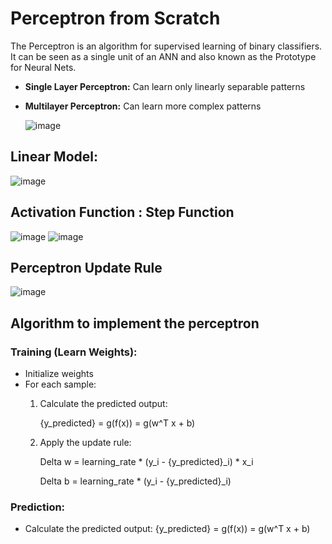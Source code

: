 # Perceptron from Scratch

The Perceptron is an algorithm for supervised learning of binary classifiers. It can be seen as a single unit of an ANN and also known as the Prototype for Neural Nets.
- **Single Layer Perceptron:** Can learn only linearly separable patterns
- **Multilayer Perceptron:** Can learn more complex patterns

  ![image](https://github.com/user-attachments/assets/83538203-d017-4aba-9bc1-9d5430938fa2)

  
## Linear Model:
![image](https://github.com/user-attachments/assets/719ef2eb-7891-4baa-8600-a042d9a88c00)

## Activation Function : Step Function
![image](https://github.com/user-attachments/assets/c1c80233-3299-49ce-9c42-b643df125cc7)
![image](https://github.com/user-attachments/assets/72a419c6-2583-4a72-b319-a6af075ea179)

## Perceptron Update Rule

![image](https://github.com/user-attachments/assets/3f5fbe04-b133-4854-a5d6-7532e3aefb1a)


## Algorithm to implement the perceptron
### Training (Learn Weights):
- Initialize weights
- For each sample:
  1. Calculate the predicted output:

     {y_predicted} = g(f(x)) = g(w^T x + b)

  2. Apply the update rule:
 
     
     Delta w =  learning_rate * (y_i - {y_predicted}_i) * x_i

     Delta b = learning_rate * (y_i - {y_predicted}_i)
 

### Prediction:
- Calculate the predicted output:
  {y_predicted} = g(f(x)) = g(w^T x + b)



